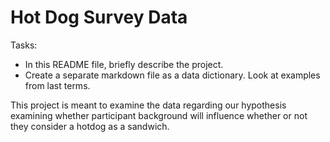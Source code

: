 # Hot Dog Survey Data

Tasks: 

- In this README file, briefly describe the project. 
- Create a separate markdown file as a data dictionary. Look at examples from last terms.

This project is meant to examine the data regarding our hypothesis examining whether participant background will influence whether or not they consider a hotdog as a sandwich. 
